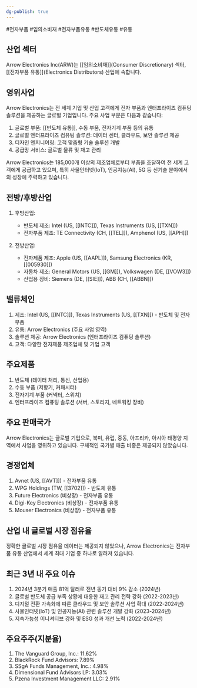 ```yaml
---
dg-publish: true
---
```

#전자부품 #임의소비재 #전자부품유통 #반도체유통 #유통

## 산업 섹터

Arrow Electronics Inc(ARW)는 [[임의소비재]](Consumer Discretionary) 섹터, [[전자부품 유통]](Electronics Distributors) 산업에 속합니다.

## 영위사업

Arrow Electronics는 전 세계 기업 및 산업 고객에게 전자 부품과 엔터프라이즈 컴퓨팅 솔루션을 제공하는 글로벌 기업입니다. 주요 사업 부문은 다음과 같습니다:

1. 글로벌 부품: [[반도체 유통]], 수동 부품, 전자기계 부품 등의 유통
2. 글로벌 엔터프라이즈 컴퓨팅 솔루션: 데이터 센터, 클라우드, 보안 솔루션 제공
3. 디자인 엔지니어링: 고객 맞춤형 기술 솔루션 개발
4. 공급망 서비스: 글로벌 물류 및 재고 관리

Arrow Electronics는 185,000개 이상의 제조업체로부터 부품을 조달하여 전 세계 고객에게 공급하고 있으며, 특히 사물인터넷(IoT), 인공지능(AI), 5G 등 신기술 분야에서의 성장에 주력하고 있습니다.

## 전방/후방산업

1. 후방산업:
    
    - 반도체 제조: Intel (US, [[INTC]]), Texas Instruments (US, [[TXN]])
    - 전자부품 제조: TE Connectivity (CH, [[TEL]]), Amphenol (US, [[APH]])
    
2. 전방산업:
    
    - 전자제품 제조: Apple (US, [[AAPL]]), Samsung Electronics (KR, [[005930]])
    - 자동차 제조: General Motors (US, [[GM]]), Volkswagen (DE, [[VOW3]])
    - 산업용 장비: Siemens (DE, [[SIE]]), ABB (CH, [[ABBN]])
    

## 밸류체인

1. 제조: Intel (US, [[INTC]]), Texas Instruments (US, [[TXN]]) - 반도체 및 전자부품
2. 유통: Arrow Electronics (주요 사업 영역)
3. 솔루션 제공: Arrow Electronics (엔터프라이즈 컴퓨팅 솔루션)
4. 고객: 다양한 전자제품 제조업체 및 기업 고객

## 주요제품

1. 반도체 (데이터 처리, 통신, 산업용)
2. 수동 부품 (저항기, 커패시터)
3. 전자기계 부품 (커넥터, 스위치)
4. 엔터프라이즈 컴퓨팅 솔루션 (서버, 스토리지, 네트워킹 장비)

## 주요 판매국가

Arrow Electronics는 글로벌 기업으로, 북미, 유럽, 중동, 아프리카, 아시아 태평양 지역에서 사업을 영위하고 있습니다. 구체적인 국가별 매출 비중은 제공되지 않았습니다.

## 경쟁업체

1. Avnet (US, [[AVT]]) - 전자부품 유통
2. WPG Holdings (TW, [[3702]]) - 반도체 유통
3. Future Electronics (비상장) - 전자부품 유통
4. Digi-Key Electronics (비상장) - 전자부품 유통
5. Mouser Electronics (비상장) - 전자부품 유통

## 산업 내 글로벌 시장 점유율

정확한 글로벌 시장 점유율 데이터는 제공되지 않았으나, Arrow Electronics는 전자부품 유통 산업에서 세계 최대 기업 중 하나로 알려져 있습니다.

## 최근 3년 내 주요 이슈

1. 2024년 3분기 매출 81억 달러로 전년 동기 대비 9% 감소 (2024년)
2. 글로벌 반도체 공급 부족 상황에 대응한 재고 관리 전략 강화 (2022-2023년)
3. 디지털 전환 가속화에 따른 클라우드 및 보안 솔루션 사업 확대 (2022-2024년)
4. 사물인터넷(IoT) 및 인공지능(AI) 관련 솔루션 개발 강화 (2023-2024년)
5. 지속가능성 이니셔티브 강화 및 ESG 성과 개선 노력 (2022-2024년)

## 주요주주(지분율)

1. The Vanguard Group, Inc.: 11.62%
2. BlackRock Fund Advisors: 7.89%
3. SSgA Funds Management, Inc.: 4.98%
4. Dimensional Fund Advisors LP: 3.03%
5. Pzena Investment Management LLC: 2.91%